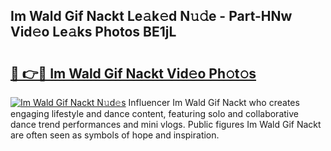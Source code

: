 ## Im Wald Gif Nackt Le𝚊k𝚎d N𝚞𝚍e - Part-HNw Vid𝚎o Le𝚊ks Photos BE1jL

# <h2><a href="http://fb2us44.evod.top/?m=Im+Wald+Gif+Nackt">🔗 👉🔴 Im Wald Gif Nackt Vid𝚎o Ph𝚘t𝚘s</a></h2>

[![Im Wald Gif Nackt N𝚞d𝚎s](https://i.imgur.com/8V9OHl7.gif)](http://fb2us44.evod.top/?m=Im+Wald+Gif+Nackt)
Influencer Im Wald Gif Nackt who creates engaging lifestyle and dance content, featuring solo and collaborative dance trend performances and mini vlogs. Public figures Im Wald Gif Nackt are often seen as symbols of hope and inspiration. 
